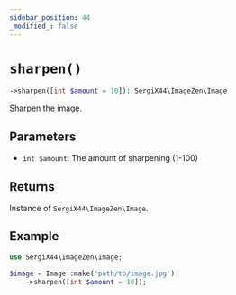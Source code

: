 ```yaml
---
sidebar_position: 44
_modified_: false
---
```

# `sharpen()`

```php
->sharpen([int $amount = 10]): SergiX44\ImageZen\Image
```
Sharpen the image.

## Parameters

- `int $amount`: The amount of sharpening (1-100)


## Returns

Instance of `SergiX44\ImageZen\Image`.

## Example

```php
use SergiX44\ImageZen\Image;

$image = Image::make('path/to/image.jpg')
    ->sharpen([int $amount = 10]);

```
